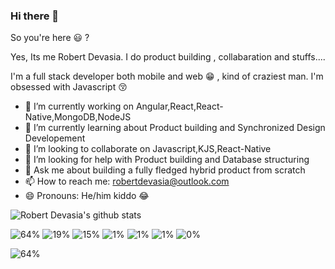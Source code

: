 ### Hi there 👋

So you're here 😃 ? 

Yes, Its me Robert Devasia. I do product building , collabaration and stuffs....

I'm a full stack developer both mobile and web 😁 , kind of craziest man.
I'm obsessed with Javascript 😚


- 🔭 I’m currently working on Angular,React,React-Native,MongoDB,NodeJS 
- 🌱 I’m currently learning about Product building and Synchronized Design Developement
- 👯 I’m looking to collaborate on Javascript,KJS,React-Native
- 🤔 I’m looking for help with Product building and Database structuring
- 💬 Ask me about building a fully fledged hybrid product from scratch
- 📫 How to reach me: robertdevasia@outlook.com
- 😄 Pronouns: He/him kiddo 😂

![Robert Devasia's github stats](https://github-readme-stats.vercel.app/api?username=docsploit&count_private=true&theme=gotham&showicons=true)


<!--Docsium::START-->
![64%](https://progress-bar.dev/64/?title=JavaScript&color=f1e05a)					![19%](https://progress-bar.dev/19/?title=TypeScript&color=2b7489)					![15%](https://progress-bar.dev/15/?title=C%2B%2B&color=f34b7d)					![1%](https://progress-bar.dev/1/?title=HTML&color=e34c26)					![1%](https://progress-bar.dev/1/?title=Other&color=null)					![1%](https://progress-bar.dev/1/?title=JSON&color=null)					![0%](https://progress-bar.dev/0/?title=Objective-C&color=438eff)					
<!--Docsium::END-->

![64%](https://dcprogressbar.herokuapp.com/?title=Objective-C&color=3f77c5&percentage=16)
